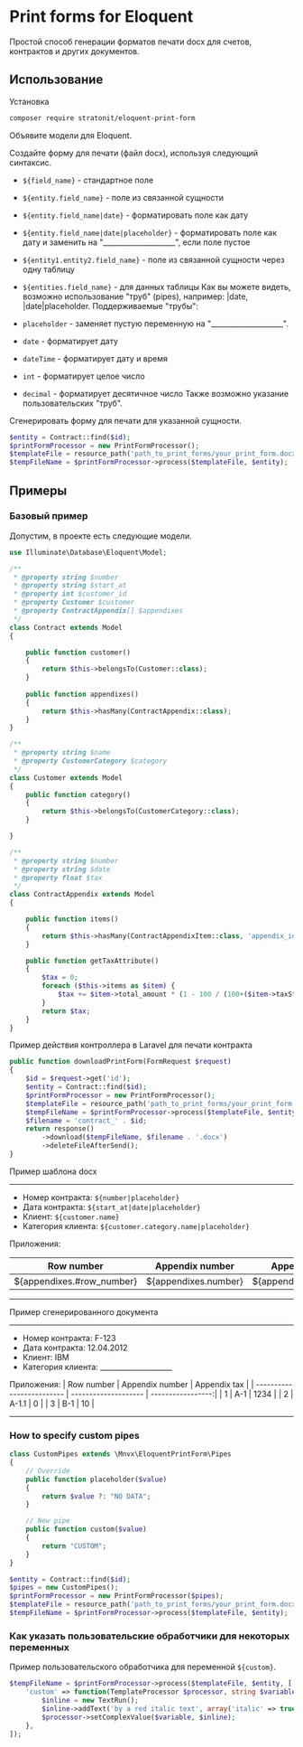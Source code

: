 # Print forms for Eloquent

Простой способ генерации форматов печати docx для счетов, контрактов и других документов.

## Использование

Установка

```bash
composer require stratonit/eloquent-print-form
```

Объявите модели для Eloquent.

Создайте форму для печати (файл docx), используя следующий синтаксис.

- `${field_name}` - стандартное поле
- `${entity.field_name}` - поле из связанной сущности
- `${entity.field_name|date}` - форматировать поле как дату
- `${entity.field_name|date|placeholder}` - форматировать поле как дату и заменить на "____________________", если поле пустое
- `${entity1.entity2.field_name}` - поле из связанной сущности через одну таблицу
- `${entities.field_name}` - для данных таблицы
Как вы можете видеть, возможно использование "труб" (pipes), например: |date, |date|placeholder. Поддерживаемые "трубы":

- `placeholder` - заменяет пустую переменную на "____________________".
- `date` - форматирует дату
- `dateTime` - форматирует дату и время
- `int` - форматирует целое число
- `decimal` - форматирует десятичное число
Также возможно указание пользовательских "труб".

Сгенерировать форму для печати для указанной сущности.

```php
$entity = Contract::find($id);
$printFormProcessor = new PrintFormProcessor();
$templateFile = resource_path('path_to_print_forms/your_print_form.docx');
$tempFileName = $printFormProcessor->process($templateFile, $entity);
```

## Примеры

### Базовый пример

Допустим, в проекте есть следующие модели.

```php
use Illuminate\Database\Eloquent\Model;

/**
 * @property string $number
 * @property string $start_at
 * @property int $customer_id
 * @property Customer $customer
 * @property ContractAppendix[] $appendixes
 */
class Contract extends Model
{

    public function customer()
    {
        return $this->belongsTo(Customer::class);
    }
 
    public function appendixes()
    {
        return $this->hasMany(ContractAppendix::class);
    }
}

/**
 * @property string $name
 * @property CustomerCategory $category
 */
class Customer extends Model
{
    public function category()
    {
        return $this->belongsTo(CustomerCategory::class);
    }

}

/**
 * @property string $number
 * @property string $date
 * @property float $tax
 */
class ContractAppendix extends Model
{

    public function items()
    {
        return $this->hasMany(ContractAppendixItem::class, 'appendix_id');
    }

    public function getTaxAttribute()
    {
        $tax = 0;
        foreach ($this->items as $item) {
            $tax += $item->total_amount * (1 - 100 / (100+($item->taxStatus->vat_rate ?? 0)));
        }
        return $tax;
    }
}
```

Пример действия контроллера в Laravel для печати контракта

```php
public function downloadPrintForm(FormRequest $request)
{
    $id = $request->get('id');
    $entity = Contract::find($id);
    $printFormProcessor = new PrintFormProcessor();
    $templateFile = resource_path('path_to_print_forms/your_print_form.docx');
    $tempFileName = $printFormProcessor->process($templateFile, $entity);
    $filename = 'contract_' . $id;
    return response()
        ->download($tempFileName, $filename . '.docx')
        ->deleteFileAfterSend();
}
```

Пример шаблона docx

---

- Номер контракта: `${number|placeholder}`
- Дата контракта: `${start_at|date|placeholder}`
- Клиент: `${customer.name}`
- Категория клиента: `${customer.category.name|placeholder}`

Приложения:


| Row number                | Appendix number      | Appendix tax      |
| ------------------------- | -------------------- | -----------------:|
| ${appendixes.#row_number} | ${appendixes.number} | ${appendixes.tax} |

---

Пример сгенерированного документа

---

- Номер контракта: F-123
- Дата контракта: 12.04.2012
- Клиент: IBM
- Категория клиента: ____________________

Приложения:
| Row number                | Appendix number      | Appendix tax      |
| ------------------------- | -------------------- | -----------------:|
| 1                         | A-1                  | 1234              |
| 2                         | A-1.1                | 0                 |
| 3                         | B-1                  | 10                |

---

### How to specify custom pipes

```php
class CustomPipes extends \Mnvx\EloquentPrintForm\Pipes
{
    // Override
    public function placeholder($value)
    {
        return $value ?: "NO DATA";
    }

    // New pipe
    public function custom($value)
    {
        return "CUSTOM";
    }
}

$entity = Contract::find($id);
$pipes = new CustomPipes();
$printFormProcessor = new PrintFormProcessor($pipes);
$templateFile = resource_path('path_to_print_forms/your_print_form.docx');
$tempFileName = $printFormProcessor->process($templateFile, $entity);
```

### Как указать пользовательские обработчики для некоторых переменных

Пример пользовательского обработчика для переменной `${custom}`.

```php
$tempFileName = $printFormProcessor->process($templateFile, $entity, [
    'custom' => function(TemplateProcessor $processor, string $variable, ?string $value) {
        $inline = new TextRun();
        $inline->addText('by a red italic text', array('italic' => true, 'color' => 'red'));
        $processor->setComplexValue($variable, $inline);
    },
]);
```

